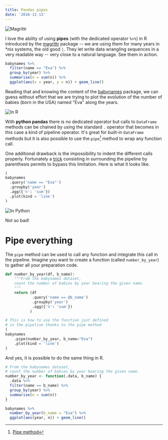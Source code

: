 ```yaml
---
title: Pandas pipes
date: '2016-11-13'
---
```


![Magrittr](/post/pandas-pipes_files/magritrr.jpeg)

I love the ability of using **pipes** (with the dedicated operator `%>%`) in R introduced by the [magrittr](https://cran.r-project.org/web/packages/magrittr/vignettes/magrittr.html) package -- we are using them for many years in *nix systems, the old good `|`. They let write data wrangling sequences in a very readable way -- very close to a natural language. See them in action.

```R
babynames %>% 
  filter(name == "Eva") %>%
  group_by(year) %>%
  summarise(n = sum(n)) %>% 
  ggplot(aes(x = year, y = n)) + geom_line()
```

Reading that and knowing the content of the [babynames](https://github.com/hadley/babynames) package, we can guess without effort that we are trying to plot the evolution of the number of babies (born in the USA) named "Eva" along the years.

![In R](/post/pandas-pipes_files/pipe-ggplot.png)

With **python pandas** there is no dedicated operator but calls to `DataFrame` methods can be chained by using the standard `.` operator that becomes in this case a kind of pipeline operator. It's great for built-in `DataFrame` methods but it is also possible to use the `pipe`[^pandas_pipe] method to wrap any function call. 

One additional drawback is the impossibility to indent the different calls properly. Fortunately a [trick](https://stackoverflow.com/questions/4768941/how-to-break-a-line-of-chained-methods-in-python) consisting in surrounding the pipeline by parenthesis permits to bypass this limitation. Here is what it looks like.

```python
(
babynames
  .query('name == "Eva"')
  .groupby('year')
  .agg({'n': 'sum'})
  .plot(kind = 'line')
)
```

![In Python](/post/pandas-pipes_files/pipe-pandas.png)

Not so bad!

# Pipe everything

The `pipe` method can be used to call any function and integrate this call in the pipeline.  Imagine you want to create a function (called `number_by_year`) to gather all your preparation code.

```python
def number_by_year(df, b_name):
    """From the babynames dataset, 
    count the number of babies by year bearing the given name.
    """
    return (df
            .query('name == @b_name')
            .groupby('year')
            .agg({'n': 'sum'})
           )

# This is how to use the function just defined
# in the pipeline thanks to the pipe method
(
babynames
    .pipe(number_by_year, b_name="Eva")
    .plot(kind = 'line')
)
```

And yes, it is possible to do the same thing in R.

```R
# From the babynames dataset, 
# count the number of babies by year bearing the given name.
number_by_year <- function(.data, b_name) {
  .data %>% 
  filter(name == b_name) %>%
  group_by(year) %>%
  summarise(n = sum(n))
}

babynames %>% 
  number_by_year(b_name = "Eva") %>% 
  ggplot(aes(year, n)) + geom_line()
```

[^pandas_pipe]: [Pipe method](http://pandas.pydata.org/pandas-docs/stable/generated/pandas.DataFrame.pipe.html)

